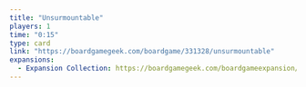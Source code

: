 ```yaml
---
title: "Unsurmountable"
players: 1
time: "0:15"
type: card
link: "https://boardgamegeek.com/boardgame/331328/unsurmountable"
expansions:
  - Expansion Collection: https://boardgamegeek.com/boardgameexpansion/367059/unsurmountable-expansion-collection
---
```


